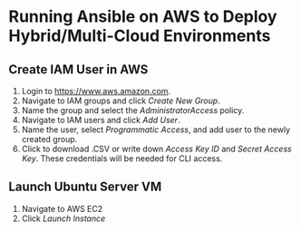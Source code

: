 # Running Ansible on AWS to Deploy Hybrid/Multi-Cloud Environments

## Create IAM User in AWS
1. Login to https://www.aws.amazon.com.
2. Navigate to IAM groups and click *Create New Group*.
3. Name the group and select the *AdministratorAccess* policy.
4. Navigate to IAM users and click *Add User*.
5. Name the user, select *Programmatic Access*, and add user to the newly created group.
6. Click to download .CSV or write down *Access Key ID* and *Secret Access Key*. These credentials will be needed for CLI access.

## Launch Ubuntu Server VM
1. Navigate to AWS EC2
2. Click *Launch Instance* 

